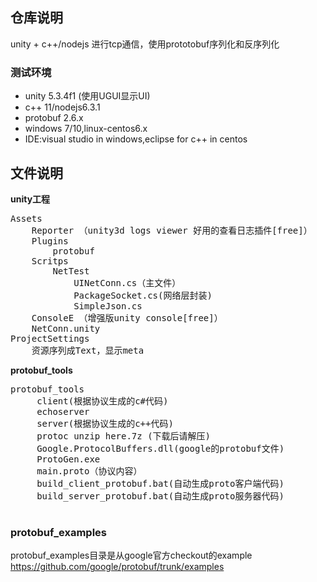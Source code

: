 ## 仓库说明
unity +  c++/nodejs 进行tcp通信，使用prototobuf序列化和反序列化
### 测试环境
- unity 5.3.4f1 (使用UGUI显示UI)
- c++ 11/nodejs6.3.1
- protobuf 2.6.x
- windows 7/10,linux-centos6.x
- IDE:visual studio in windows,eclipse for c++ in centos

## 文件说明
**unity工程**
<pre>
Assets
	Reporter （unity3d logs viewer 好用的查看日志插件[free]）
	Plugins
		protobuf
	Scritps
		NetTest
			UINetConn.cs（主文件）
			PackageSocket.cs(网络层封装)
			SimpleJson.cs
	ConsoleE （增强版unity console[free]）
	NetConn.unity
ProjectSettings
	资源序列成Text，显示meta
</pre>
**protobuf_tools**
<pre>
protobuf_tools
	 client(根据协议生成的c#代码)
	 echoserver
	 server(根据协议生成的c++代码)
	 protoc unzip here.7z (下载后请解压)
	 Google.ProtocolBuffers.dll(google的protobuf文件)
	 ProtoGen.exe
	 main.proto（协议内容）
	 build_client_protobuf.bat(自动生成proto客户端代码)
 	 build_server_protobuf.bat(自动生成proto服务器代码)

</pre>



### protobuf_examples

protobuf_examples目录是从google官方checkout的example https://github.com/google/protobuf/trunk/examples